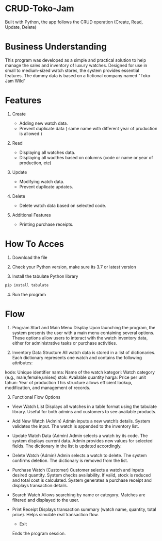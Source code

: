 # CRUD-Toko-Jam
Built with Python, the app follows the CRUD operation (Create, Read, Update, Delete)


# Business Understanding
This program was developed as a simple and practical solution to help manage the sales and inventory of luxury watches. Designed for use in small to medium-sized watch stores, the system provides essential features. The dummy data is based on a fictional company named "Toko Jam Wild'

# Features 
1. Create
    - Adding new watch data.
    - Prevent duplicate data ( same name with different year of pruduction is allowed )

2. Read
    - Displaying all watches data.
    - Displaying all wacthes based on columns (code or name or year of production, etc)

3. Update
    - Modifying watch data.
    - Prevent duplicate updates.

4. Delete
    - Delete watch data based on selected code.

5. Additional Features
    - Printing purchase receipts.

# How To Acces
1. Download the file

3. Check your Python version, make sure its 3.7 or latest version

3. Install the tabulate Python library
```python
pip install tabulate
```

4. Run the program

  

# Flow
1. Program Start and Main Menu Display
    Upon launching the program, the system presents the user with a main menu containing several options. These options allow users to interact with the watch inventory data,          either   for administrative tasks or purchase activities.

2. Inventory Data Structure
   All watch data is stored in a list of dictionaries. Each dictionary represents one watch and contains the following attributes:

  kode: Unique identifier
  nama: Name of the watch
  kategori: Watch category (e.g., male,female,unisex)
  stok: Available quantity
  harga: Price per unit
  tahun: Year of production
  This structure allows efficient lookup, modification, and management of records.

3. Functional Flow Options
  - View Watch List
    Displays all watches in a table format using the tabulate library.
    Useful for both admins and customers to see available products.
  - Add New Watch (Admin)
    Admin inputs a new watch’s details.
    System validates the input.
    The watch is appended to the inventory list.
 - Update Watch Data (Admin)
    Admin selects a watch by its code.
    The system displays current data.
    Admin provides new values for selected fields.
    The dictionary in the list is updated accordingly.
  - Delete Watch (Admin)
    Admin selects a watch to delete.
    The system confirms deletion.
    The dictionary is removed from the list.
  - Purchase Watch (Customer)
    Customer selects a watch and inputs desired quantity.
    System checks availability.
    If valid, stock is reduced and total cost is calculated.
    System generates a purchase receipt and displays transaction details.
  - Search Watch
    Allows searching by name or category.
    Matches are filtered and displayed to the user.
 - Print Receipt
    Displays transaction summary (watch name, quantity, total price).
    Helps simulate real transaction flow.
   - Exit

    Ends the program session.


